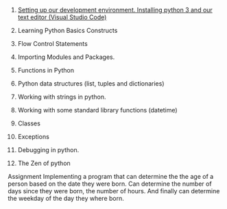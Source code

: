 

1. [Setting up our development environment. Installing python 3 and our text editor (Visual Studio Code)](https://github.com/QweryAcademy/GettingStartedWithPython/blob/master/packages/react-scripts/template/README.md#post-processing-css)

2. Learning Python Basics Constructs

3. Flow Control Statements

4. Importing Modules and Packages.

5. Functions in Python

6. Python data structures (list, tuples and dictionaries)

7. Working with strings in python.

8. Working with some standard library functions (datetime)

9. Classes

10. Exceptions

11. Debugging in python.

12. The Zen of python

Assignment
Implementing a program that can determine the the age of a person
based on the date they were born. Can determine the number of days 
since they were born, the number of hours. And finally can determine
the weekday of the day they where born.

